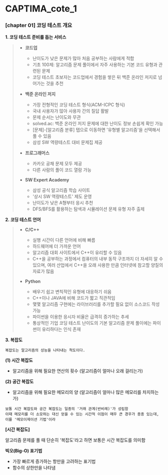 # CAPTIMA_cote_1
### [chapter 01] 코딩 테스트 개요

**1. 코딩 테스트 준비를 돕는 서비스**
> 
> * **코드업**
>   * 난이도가 낮은 문제가 많아 처음 공부하는 사람에게 적합
>   * 기초 100제: 알고리즘 문제 풀이에서 자주 사용하는 기본 코드 유형과 관련된 문제
>   * 코딩 테스트 초보자는 코드업에서 경험을 쌓은 뒤 백준 온라인 저지로 넘어가는 것을 추천
>
> * **백준 온라인 저지**
>   * 가장 전형적인 코딩 테스트 형식(ACM-ICPC 형식)
>   * 국내 사용자가 많아 사용자 간의 질답 활발
>   * 문제 순서는 난이도와 무관
>   * solved.ac: 백준 온라인 저지 문제에 대한 난이도 정보 손쉽게 확인 가능
>   * [문제]-[알고리즘 분류] 탭으로 이동하면 '유형별 알고리즘'을 선택해서 풀 수 있음
>   * 삼성 SW 역량테스트 대비 문제집 제공
>
> * **프로그래머스**
>   * 카카오 공채 문제 모두 제공
>   * 다른 사람의 풀이 코드 열람 가능
>
> * **SW Expert Academy**
>   * 삼성 공식 알고리즘 학습 사이트
>   * '상시 SW 역량테스트' 제도 운영
>   * 난이도가 낮은 A형부터 응시 추천
>   * DFS/BFS를 활용하는 탐색과 시뮬레이션 문제 유형 자주 출제


**2. 코딩 테스트 언어**
> * **C/C++**
>   * 실행 시간이 다른 언어에 비해 빠름
>   * 하드웨어에 더 가까운 언어
>   * 알고리즘 대회 사이트에서 C++이 유리할 수 있음
>   * C++을 공부하는 과정에서 컴퓨터의 내부 동작 구조까지 더 자세히 알 수 있으며, 여러 산업에서 C++을 오래 사용한 만큼 인터넷에 참고할 양질의 자료가 많음
>  
>  * **Python**
>    * 배우기 쉽고 변칙적인 유형에 대응하기 쉬움
>    * C++이나 JAVA에 비해 코드가 짧고 직관적임
>    * 몇몇 알고리즘 구현에는 라이브러리를 추가할 필요 없이 소스코드 작성 가능
>    * 파이썬을 이용한 응시자 비율은 급격히 증가하는 추세
>    * 통상적인 기업 코딩 테스트 난이도의 기본 알고리즘 문제 풀이에는 파이썬이 유리하다는 인식 존재

**3. 복잡도**
```
복잡도는 알고리즘의 성능을 나타내는 척도이다.
```
**(1) 시간 복잡도**
  * 알고리즘을 위해 필요한 연산의 횟수 (알고리즘이 얼마나 오래 걸리는가)
    
**(2) 공간 복잡도**
  * 알고리즘을 위해 필요한 메모리의 양 (알고리즘이 얼마나 많은 메모리를 차지하는가)
```
보통 시간 복잡도와 공간 복잡도는 일종의 '거래 관계(반비례)'가 성립함
이때 메모리를 더 소모하는 대신 얻을 수 있는 시간적 이점이 매우 큰 경우가 종종 있는데, 이를 '메모이제이션 기법'이라 
```
**[시간 복잡도]**

알고리즘 문제를 풀 때 단순히 '복잡도'라고 하면 보통은 시간 복잡도를 의미함

**빅오(Big-O) 표기법**
  * 가장 빠르게 증가하는 항만을 고려하는 표기법
  * 함수의 상한만을 나타냄
